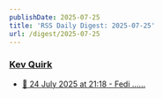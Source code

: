 ```yaml
---
publishDate: 2025-07-25
title: 'RSS Daily Digest: 2025-07-25'
url: /digest/2025-07-25
---
```


### [Kev Quirk](https://kevquirk.com/)

  * [
                  📝 24 July 2025 at 21:18 - Fedi …...              ](https://kevquirk.com/notes/20250724-2118)
  
